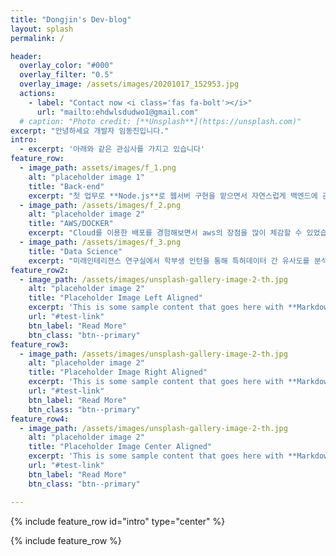 ```yaml
---
title: "Dongjin's Dev-blog"
layout: splash
permalink: /

header:
  overlay_color: "#000"
  overlay_filter: "0.5"
  overlay_image: /assets/images/20201017_152953.jpg
  actions:
    - label: "Contact now <i class='fas fa-bolt'></i>"
      url: "mailto:ehdwlsdudwo1@gmail.com"
  # caption: "Photo credit: [**Unsplash**](https://unsplash.com)"
excerpt: "안녕하세요 개발자 임동진입니다."
intro: 
  - excerpt: '아래와 같은 관심사를 가지고 있습니다'
feature_row:
  - image_path: assets/images/f_1.png
    alt: "placeholder image 1"
    title: "Back-end"
    excerpt: "첫 업무로 **Node.js**로 웹서버 구현을 맡으면서 자연스럽게 백엔드에 관심을 가지게 되었습니다. **Express**를 주로 사용해보았고 최근 **Flask**와 **Django**, **Spring**으로 개인 프로젝트를 진행해보기 위해 공부하고 있습니다."
  - image_path: /assets/images/f_2.png
    alt: "placeholder image 2"
    title: "AWS/DOCKER"
    excerpt: "Cloud를 이용한 배포를 경험해보면서 aws의 장점을 많이 체감할 수 있었습니다. 그래서 aws를 최대한 활용해보려는 생각을 가지고 프로젝트를 진행하며 효율적인 IT 인프라 구조가 무엇인지 계속 고민하며 답을 찾고 있습니다."
  - image_path: /assets/images/f_3.png
    title: "Data Science"
    excerpt: "미래인테리젼스 연구실에서 학부생 인턴을 통해 특허데이터 간 유사도를 분석, kaggle 문제풀이 세미나를 하며 데이터 사이언스의 매력을 알 수 있었습니다. 자연어 분석에 특히 관심을 가지고 공부를 이어가고 있습니다. "
feature_row2:
  - image_path: /assets/images/unsplash-gallery-image-2-th.jpg
    alt: "placeholder image 2"
    title: "Placeholder Image Left Aligned"
    excerpt: 'This is some sample content that goes here with **Markdown** formatting. Left aligned with `type="left"`'
    url: "#test-link"
    btn_label: "Read More"
    btn_class: "btn--primary"
feature_row3:
  - image_path: /assets/images/unsplash-gallery-image-2-th.jpg
    alt: "placeholder image 2"
    title: "Placeholder Image Right Aligned"
    excerpt: 'This is some sample content that goes here with **Markdown** formatting. Right aligned with `type="right"`'
    url: "#test-link"
    btn_label: "Read More"
    btn_class: "btn--primary"
feature_row4:
  - image_path: /assets/images/unsplash-gallery-image-2-th.jpg
    alt: "placeholder image 2"
    title: "Placeholder Image Center Aligned"
    excerpt: 'This is some sample content that goes here with **Markdown** formatting. Centered with `type="center"`'
    url: "#test-link"
    btn_label: "Read More"
    btn_class: "btn--primary"

---
```



{% include feature_row id="intro" type="center" %}

{% include feature_row %}


